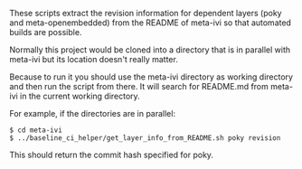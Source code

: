 These scripts extract the revision information for dependent layers (poky
and meta-openembedded) from the README of meta-ivi so that automated builds
are possible.

Normally this project would be cloned into a directory that is in parallel
with meta-ivi but its location doesn't really matter.

Because to run it you should use the meta-ivi directory as working directory
and then run the script from there.  It will search for README.md from
meta-ivi in the current working directory.

For example, if the directories are in parallel:

```
$ cd meta-ivi
$ ../baseline_ci_helper/get_layer_info_from_README.sh poky revision
```

This should return the commit hash specified for poky.

